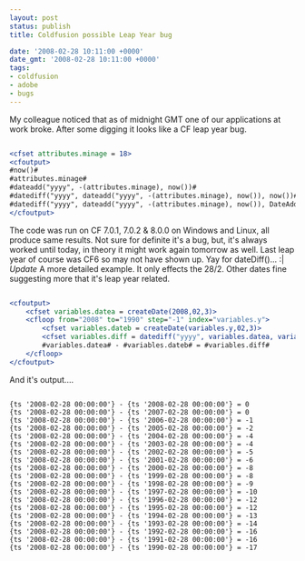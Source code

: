 ```yaml
---
layout: post
status: publish
title: Coldfusion possible Leap Year bug

date: '2008-02-28 10:11:00 +0000'
date_gmt: '2008-02-28 10:11:00 +0000'
tags:
- coldfusion
- adobe
- bugs
---
```

My colleague noticed that as of midnight GMT one of our applications at work broke. After some digging it looks like a CF leap year bug.
``` cfm

<cfset attributes.minage = 18>
<cfoutput>
#now()#
#attributes.minage#
#dateadd("yyyy", -(attributes.minage), now())#
#datediff("yyyy", dateadd("yyyy", -(attributes.minage), now()), now())#
#datediff("yyyy", dateadd("yyyy", -(attributes.minage), now()), DateAdd("d", 1, now()))#
</cfoutput>

```
The code was run on CF 7.0.1, 7.0.2 &#038; 8.0.0 on Windows and Linux, all produce same results.
Not sure for definite it's a bug, but, it's always worked until today, in theory it might work again tomorrow as well. Last leap year of course was CF6 so may not have shown up.
Yay for dateDiff()... :|
<em>Update</em>
A more detailed example. It only effects the 28/2. Other dates fine suggesting more that it's leap year related.
``` cfm

<cfoutput>
	<cfset variables.datea = createDate(2008,02,3)>
	<cfloop from="2008" to="1990" step="-1" index="variables.y">
		<cfset variables.dateb = createDate(variables.y,02,3)>
		<cfset variables.diff = datediff("yyyy", variables.datea, variables.dateb)>
		#variables.datea# - #variables.dateb# = #variables.diff#
	</cfloop>
</cfoutput>

```
And it's output....
```

{ts '2008-02-28 00:00:00'} - {ts '2008-02-28 00:00:00'} = 0
{ts '2008-02-28 00:00:00'} - {ts '2007-02-28 00:00:00'} = 0
{ts '2008-02-28 00:00:00'} - {ts '2006-02-28 00:00:00'} = -1
{ts '2008-02-28 00:00:00'} - {ts '2005-02-28 00:00:00'} = -2
{ts '2008-02-28 00:00:00'} - {ts '2004-02-28 00:00:00'} = -4
{ts '2008-02-28 00:00:00'} - {ts '2003-02-28 00:00:00'} = -4
{ts '2008-02-28 00:00:00'} - {ts '2002-02-28 00:00:00'} = -5
{ts '2008-02-28 00:00:00'} - {ts '2001-02-28 00:00:00'} = -6
{ts '2008-02-28 00:00:00'} - {ts '2000-02-28 00:00:00'} = -8
{ts '2008-02-28 00:00:00'} - {ts '1999-02-28 00:00:00'} = -8
{ts '2008-02-28 00:00:00'} - {ts '1998-02-28 00:00:00'} = -9
{ts '2008-02-28 00:00:00'} - {ts '1997-02-28 00:00:00'} = -10
{ts '2008-02-28 00:00:00'} - {ts '1996-02-28 00:00:00'} = -12
{ts '2008-02-28 00:00:00'} - {ts '1995-02-28 00:00:00'} = -12
{ts '2008-02-28 00:00:00'} - {ts '1994-02-28 00:00:00'} = -13
{ts '2008-02-28 00:00:00'} - {ts '1993-02-28 00:00:00'} = -14
{ts '2008-02-28 00:00:00'} - {ts '1992-02-28 00:00:00'} = -16
{ts '2008-02-28 00:00:00'} - {ts '1991-02-28 00:00:00'} = -16
{ts '2008-02-28 00:00:00'} - {ts '1990-02-28 00:00:00'} = -17

```
